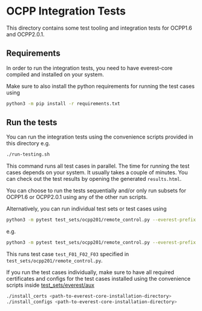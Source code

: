 
# OCPP Integration Tests

This directory contains some test tooling and integration tests for OCPP1.6 and OCPP2.0.1.

## Requirements

In order to run the integration tests, you need to have everest-core compiled and installed on your system.

Make sure to also install the python requirements for running the test cases using

```bash
python3 -m pip install -r requirements.txt
```

## Run the tests

You can run the integration tests using the convenience scripts provided in this directory e.g.

```bash
./run-testing.sh
```

This command runs all test cases in parallel. The time for running the test cases depends on your system. It usually takes a couple of minutes.
You can check out the test results by opening the generated `results.html`.

You can choose to run the tests sequentially and/or only run subsets for OCPP1.6 or OCPP2.0.1 using any of the other run scripts.

Alternatively, you can run individual test sets or test cases using

```bash
python3 -m pytest test_sets/ocpp201/remote_control.py --everest-prefix <path-to-everest-core-installation-directory> -k 'test_F01_F02_F03'
```

e.g.

```bash
python3 -m pytest test_sets/ocpp201/remote_control.py --everest-prefix ~/checkout/everest-core/build/dist -k 'test_F01_F02_F03'
```

This runs test case `test_F01_F02_F03` specified in `test_sets/ocpp201/remote_control.py`.

If you run the test cases individually, make sure to have all required certificates and configs for the test cases installed using the 
convenience scripts inside [test_sets/everest/aux](test_sets/everest-aux/)

```bash
./install_certs <path-to-everest-core-installation-directory>
./install_configs <path-to-everest-core-installation-directory>